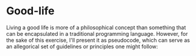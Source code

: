 # Good-life
Living a good life is more of a philosophical concept than something that can be encapsulated in a traditional programming language. However, for the sake of this exercise, I'll present it as pseudocode, which can serve as an allegorical set of guidelines or principles one might follow:
